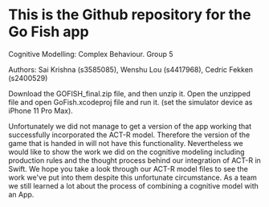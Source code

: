 # This is the Github repository for the Go Fish app
Cognitive Modelling: Complex Behaviour. Group 5


Authors:
Sai Krishna (s3585085),
Wenshu Lou (s4417968),
Cedric Fekken (s2400529)



Download the GOFISH_final.zip file, and then unzip it.
Open the unzipped file and open GoFish.xcodeproj file and run it. (set the simulator device as iPhone 11 Pro Max).


Unfortunately we did not manage to get a version of the app working that successfully incorporated the ACT-R model. Therefore the version of the game that is handed in will not have this functionality. Nevertheless we would like to show the work we did on the cognitive modeling including production rules and the thought process behind our integration of ACT-R in Swift. We hope you take a look through our ACT-R model files to see the work we've put into them despite this unfortunate circumstance. As a team we still learned a lot about the process of combining a cognitive model with an App.

